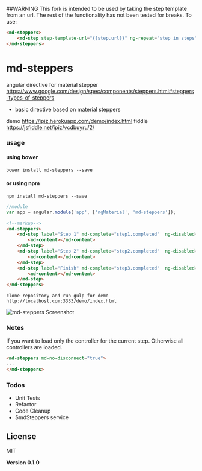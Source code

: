 ##WARNING
This fork is intended to be used by taking the step template from an url.
The rest of the functionality has not been tested for breaks.
To use:
```html
<md-steppers>
    <md-step step-template-url="{{step.url}}" ng-repeat="step in steps"></md-step>
</md-steppers>
```

# md-steppers
angular directive for material stepper
https://www.google.com/design/spec/components/steppers.html#steppers-types-of-steppers

  - basic directive based on material steppers

demo https://ipiz.herokuapp.com/demo/index.html
fiddle https://jsfiddle.net/ipiz/vcdbuyru/2/

### usage
####  using bower
```shell
bower install md-steppers --save
```
#### or using npm
```shell
npm install md-steppers --save
```
```javascript
//module
var app = angular.module('app', ['ngMaterial', 'md-steppers']);
```
```html
<!--markup-->
<md-steppers>
    <md-step label="Step 1" md-complete="step1.completed"  ng-disabled="step1.disabled">
        <md-content></md-content>
    </md-step>
    <md-step label="Step 2" md-complete="step2.completed"  ng-disabled="step2.disabled">
        <md-content></md-content>
    </md-step>
    <md-step label="Finish" md-complete="step3.completed"  ng-disabled="step3.disabled">
        <md-content></md-content>
    </md-step>
</md-steppers>
```

```
clone repository and run gulp for demo http://localhost.com:3333/demo/index.html
```

![md-steppers Screenshot](https://raw.githubusercontent.com/ipiz/md-steppers/master/md-steppers.png "md-steppers Screenshot")

### Notes
If you want to load only the controller for the current step.
Otherwise all controllers are loaded.
```html
<md-steppers md-no-disconnect="true">
...
</md-steppers>
```

### Todos

 - Unit Tests
 - Refactor
 - Code Cleanup
 - $mdSteppers service

License
----

MIT


**Version 0.1.0**
